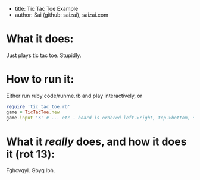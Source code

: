 * title: Tic Tac Toe Example
* author: Sai (github: saizai), saizai.com

What it does:
===
Just plays tic tac toe. Stupidly.


How to run it:
===

Either run ruby code/runme.rb and play interactively, or

```ruby
require 'tic_tac_toe.rb'
game = TicTacToe.new
game.input '3' # ... etc - board is ordered left->right, top->bottom, starting from 0
```


What it _really_ does, and how it does it (rot 13):
===

Fghcvqyl. Gbyq lbh.